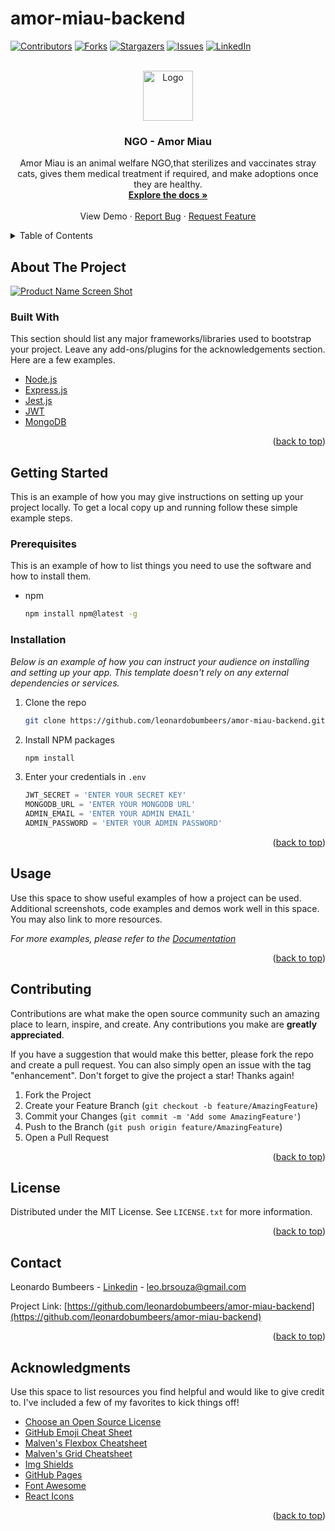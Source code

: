 # amor-miau-backend

<div id="top"></div>



<!-- PROJECT SHIELDS -->
<!--
*** I'm using markdown "reference style" links for readability.
*** Reference links are enclosed in brackets [ ] instead of parentheses ( ).
*** See the bottom of this document for the declaration of the reference variables
*** for contributors-url, forks-url, etc. This is an optional, concise syntax you may use.
*** https://www.markdownguide.org/basic-syntax/#reference-style-links
-->
[![Contributors][contributors-shield]][contributors-url]
[![Forks][forks-shield]][forks-url]
[![Stargazers][stars-shield]][stars-url]
[![Issues][issues-shield]][issues-url]
[![LinkedIn][linkedin-shield]][linkedin-url]



<!-- PROJECT LOGO -->
<br />
<div align="center">
  <a href="https://instagram.fcgh10-1.fna.fbcdn.net/v/t51.2885-19/273861623_103365732231488_4315510342268732084_n.jpg?stp=dst-jpg_s150x150&_nc_ht=instagram.fcgh10-1.fna.fbcdn.net&_nc_cat=108&_nc_ohc=a58TjUg0DKcAX_ZADgY&edm=ABfd0MgBAAAA&ccb=7-4&oh=00_AT-dUxYWbhEYPqZpfc3D4KVIsYHLQYJTdn2t1iL7RMFGFQ&oe=622F787F&_nc_sid=7bff83">
    <img src="https://instagram.fcgh10-1.fna.fbcdn.net/v/t51.2885-19/273861623_103365732231488_4315510342268732084_n.jpg?stp=dst-jpg_s150x150&_nc_ht=instagram.fcgh10-1.fna.fbcdn.net&_nc_cat=108&_nc_ohc=a58TjUg0DKcAX_ZADgY&edm=ABfd0MgBAAAA&ccb=7-4&oh=00_AT-dUxYWbhEYPqZpfc3D4KVIsYHLQYJTdn2t1iL7RMFGFQ&oe=622F787F&_nc_sid=7bff83" alt="Logo" width="80" height="80">
  </a>

  <h3 align="center">NGO - Amor Miau</h3>

  <p align="center">
    Amor Miau is an animal welfare NGO,that sterilizes and vaccinates stray cats,
    gives them medical treatment if required, and make adoptions once they are healthy.
    <br />
    <a href="#"><strong>Explore the docs »</strong></a>
    <br />
    <br />
    <a href"#">View Demo</a>
    ·
    <a href="https://github.com/leonardobumbeers/amor-miau-backend/issues">Report Bug</a>
    ·
    <a href="https://github.com/leonardobumbeers/amor-miau-backend/issues">Request Feature</a>
  </p>
</div>



<!-- TABLE OF CONTENTS -->
<details>
  <summary>Table of Contents</summary>
  <ol>
    <li>
      <a href="#about-the-project">About The Project</a>
      <ul>
        <li><a href="#built-with">Built With</a></li>
      </ul>
    </li>
    <li>
      <a href="#getting-started">Getting Started</a>
      <ul>
        <li><a href="#prerequisites">Prerequisites</a></li>
        <li><a href="#installation">Installation</a></li>
      </ul>
    </li>
    <li><a href="#usage">Usage</a></li>
    <li><a href="#roadmap">Roadmap</a></li>
    <li><a href="#contributing">Contributing</a></li>
    <li><a href="#license">License</a></li>
    <li><a href="#contact">Contact</a></li>
    <li><a href="#acknowledgments">Acknowledgments</a></li>
  </ol>
</details>



<!-- ABOUT THE PROJECT -->
## About The Project

[![Product Name Screen Shot][product-screenshot]](https://example.com)
<!--
There are many great README templates available on GitHub; however, I didn't find one that really suited my needs so I created this enhanced one. I want to create a README template so amazing that it'll be the last one you ever need -- I think this is it.

Here's why:
* Your time should be focused on creating something amazing. A project that solves a problem and helps others
* You shouldn't be doing the same tasks over and over like creating a README from scratch
* You should implement DRY principles to the rest of your life :smile:

Of course, no one template will serve all projects since your needs may be different. So I'll be adding more in the near future. You may also suggest changes by forking this repo and creating a pull request or opening an issue. Thanks to all the people have contributed to expanding this template!

Use the `BLANK_README.md` to get started.

<p align="right">(<a href="#top">back to top</a>)</p>
-->


### Built With

This section should list any major frameworks/libraries used to bootstrap your project. Leave any add-ons/plugins for the acknowledgements section. Here are a few examples.

* [Node.js](https://nodejs.org/)
* [Express.js](https://expressjs.com/)
* [Jest.js](https://jestjs.io/)
* [JWT](https://jwt.io/)
* [MongoDB](https://www.mongodb.com/)


<p align="right">(<a href="#top">back to top</a>)</p>



<!-- GETTING STARTED -->
## Getting Started

This is an example of how you may give instructions on setting up your project locally.
To get a local copy up and running follow these simple example steps.

### Prerequisites

This is an example of how to list things you need to use the software and how to install them.
* npm
  ```sh
  npm install npm@latest -g
  ```

### Installation

_Below is an example of how you can instruct your audience on installing and setting up your app. This template doesn't rely on any external dependencies or services._


1. Clone the repo
   ```sh
   git clone https://github.com/leonardobumbeers/amor-miau-backend.git
   ```
2. Install NPM packages
   ```sh
   npm install
   ```
3. Enter your credentials in `.env`
   ```js
   JWT_SECRET = 'ENTER YOUR SECRET KEY'
   MONGODB_URL = 'ENTER YOUR MONGODB URL'
   ADMIN_EMAIL = 'ENTER YOUR ADMIN EMAIL'
   ADMIN_PASSWORD = 'ENTER YOUR ADMIN PASSWORD'
   ```


<p align="right">(<a href="#top">back to top</a>)</p>



<!-- USAGE EXAMPLES -->
## Usage

Use this space to show useful examples of how a project can be used. Additional screenshots, code examples and demos work well in this space. You may also link to more resources.

_For more examples, please refer to the [Documentation](https://example.com)_

<p align="right">(<a href="#top">back to top</a>)</p>





<!-- CONTRIBUTING -->
## Contributing

Contributions are what make the open source community such an amazing place to learn, inspire, and create. Any contributions you make are **greatly appreciated**.

If you have a suggestion that would make this better, please fork the repo and create a pull request. You can also simply open an issue with the tag "enhancement".
Don't forget to give the project a star! Thanks again!

1. Fork the Project
2. Create your Feature Branch (`git checkout -b feature/AmazingFeature`)
3. Commit your Changes (`git commit -m 'Add some AmazingFeature'`)
4. Push to the Branch (`git push origin feature/AmazingFeature`)
5. Open a Pull Request

<p align="right">(<a href="#top">back to top</a>)</p>



<!-- LICENSE -->
## License

Distributed under the MIT License. See `LICENSE.txt` for more information.

<p align="right">(<a href="#top">back to top</a>)</p>



<!-- CONTACT -->
## Contact

Leonardo Bumbeers - [Linkedin](https://br.linkedin.com/in/leonardo-bumbeers-16262911b) - leo.brsouza@gmail.com

Project Link: [https://github.com/leonardobumbeers/amor-miau-backend](https://github.com/leonardobumbeers/amor-miau-backend)

<p align="right">(<a href="#top">back to top</a>)</p>



<!-- ACKNOWLEDGMENTS -->
## Acknowledgments

Use this space to list resources you find helpful and would like to give credit to. I've included a few of my favorites to kick things off!

* [Choose an Open Source License](https://choosealicense.com)
* [GitHub Emoji Cheat Sheet](https://www.webpagefx.com/tools/emoji-cheat-sheet)
* [Malven's Flexbox Cheatsheet](https://flexbox.malven.co/)
* [Malven's Grid Cheatsheet](https://grid.malven.co/)
* [Img Shields](https://shields.io)
* [GitHub Pages](https://pages.github.com)
* [Font Awesome](https://fontawesome.com)
* [React Icons](https://react-icons.github.io/react-icons/search)

<p align="right">(<a href="#top">back to top</a>)</p>



<!-- MARKDOWN LINKS & IMAGES -->
<!-- https://www.markdownguide.org/basic-syntax/#reference-style-links -->
[contributors-shield]: https://img.shields.io/github/contributors/leonardobumbeers/amor-miau-backend.svg?style=for-the-badge
[contributors-url]: https://github.com/leonardobumbeers/amor-miau-backend/graphs/contributors
[forks-shield]: https://img.shields.io/github/forks/leonardobumbeers/amor-miau-backend.svg?style=for-the-badge
[forks-url]: https://github.com/leonardobumbeers/amor-miau-backend/network/members
[stars-shield]: https://img.shields.io/github/stars/leonardobumbeers/amor-miau-backend.svg?style=for-the-badge
[stars-url]: https://github.com/leonardobumbeers/amor-miau-backend/stargazers
[issues-shield]: https://img.shields.io/github/issues/leonardobumbeers/amor-miau-backend.svg?style=for-the-badge
[issues-url]: https://github.com/leonardobumbeers/amor-miau-backend/issues
[linkedin-shield]: https://img.shields.io/badge/-LinkedIn-black.svg?style=for-the-badge&logo=linkedin&colorB=555
[linkedin-url]: https://br.linkedin.com/in/leonardo-bumbeers-16262911b
[product-screenshot]: https://cdn-icons-png.flaticon.com/512/627/627558.png?w=826
